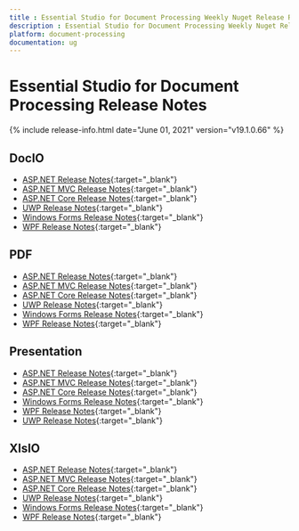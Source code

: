 ```yaml
---
title : Essential Studio for Document Processing Weekly Nuget Release Release Notes  
description : Essential Studio for Document Processing Weekly Nuget Release Release Notes  
platform: document-processing
documentation: ug
---
```


# Essential Studio for Document Processing  Release Notes  

{% include release-info.html date="June 01, 2021" version="v19.1.0.66" %} 

## DocIO

* [ASP.NET Release Notes](/aspnet/release-notes/v19.1.0.66#docio){:target="_blank"}
* [ASP.NET MVC Release Notes](/aspnetmvc/release-notes/v19.1.0.66#docio){:target="_blank"}
* [ASP.NET Core Release Notes](/aspnet-core/release-notes/v19.1.0.66#docio){:target="_blank"}
* [UWP Release Notes](/uwp/release-notes/v19.1.0.66#docio){:target="_blank"}
* [Windows Forms Release Notes](/windowsforms/release-notes/v19.1.0.66#docio){:target="_blank"}
* [WPF Release Notes](/wpf/release-notes/v19.1.0.66#docio){:target="_blank"}


## PDF

* [ASP.NET Release Notes](/aspnet/release-notes/v19.1.0.66#pdf){:target="_blank"}
* [ASP.NET MVC Release Notes](/aspnetmvc/release-notes/v19.1.0.66#pdf){:target="_blank"}
* [ASP.NET Core Release Notes](/aspnet-core/release-notes/v19.1.0.66#pdf){:target="_blank"}
* [UWP Release Notes](/uwp/release-notes/v19.1.0.66#pdf){:target="_blank"}
* [Windows Forms Release Notes](/windowsforms/release-notes/v19.1.0.66#pdf){:target="_blank"}
* [WPF Release Notes](/wpf/release-notes/v19.1.0.66#pdf){:target="_blank"}


## Presentation

* [ASP.NET Release Notes](/aspnet/release-notes/v19.1.0.66#presentation){:target="_blank"}
* [ASP.NET MVC Release Notes](/aspnetmvc/release-notes/v19.1.0.66#presentation){:target="_blank"}
* [ASP.NET Core Release Notes](/aspnet-core/release-notes/v19.1.0.66#presentation){:target="_blank"}
* [Windows Forms Release Notes](/windowsforms/release-notes/v19.1.0.66#presentation){:target="_blank"}
* [WPF Release Notes](/wpf/release-notes/v19.1.0.66#presentation){:target="_blank"}
* [UWP Release Notes](/uwp/release-notes/v19.1.0.66#presentation){:target="_blank"}


## XlsIO

* [ASP.NET Release Notes](/aspnet/release-notes/v19.1.0.66#xlsio){:target="_blank"}
* [ASP.NET MVC Release Notes](/aspnetmvc/release-notes/v19.1.0.66#xlsio){:target="_blank"}
* [ASP.NET Core Release Notes](/aspnet-core/release-notes/v19.1.0.66#xlsio){:target="_blank"}
* [UWP Release Notes](/uwp/release-notes/v19.1.0.66#xlsio){:target="_blank"}
* [Windows Forms Release Notes](/windowsforms/release-notes/v19.1.0.66#xlsio){:target="_blank"}
* [WPF Release Notes](/wpf/release-notes/v19.1.0.66#xlsio){:target="_blank"}